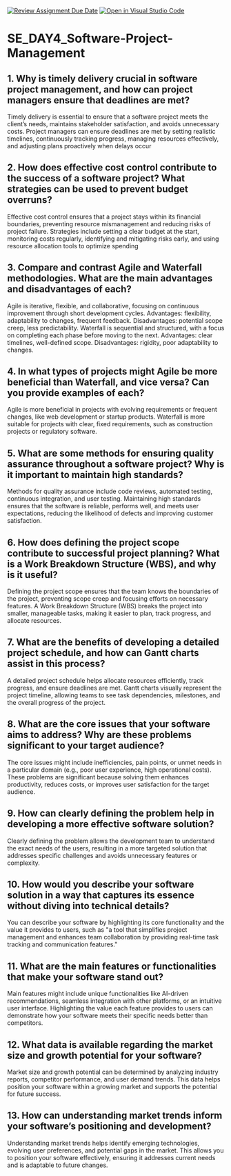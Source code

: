 [![Review Assignment Due Date](https://classroom.github.com/assets/deadline-readme-button-22041afd0340ce965d47ae6ef1cefeee28c7c493a6346c4f15d667ab976d596c.svg)](https://classroom.github.com/a/9pw6JKcu)
[![Open in Visual Studio Code](https://classroom.github.com/assets/open-in-vscode-2e0aaae1b6195c2367325f4f02e2d04e9abb55f0b24a779b69b11b9e10269abc.svg)](https://classroom.github.com/online_ide?assignment_repo_id=19050645&assignment_repo_type=AssignmentRepo)
# SE_DAY4_Software-Project-Management
## 1. Why is timely delivery crucial in software project management, and how can project managers ensure that deadlines are met?
Timely delivery is essential to ensure that a software project meets the client’s needs, maintains stakeholder satisfaction, and avoids unnecessary costs. Project managers can ensure deadlines are met by setting realistic timelines, continuously tracking progress, managing resources effectively, and adjusting plans proactively when delays occur
## 2. How does effective cost control contribute to the success of a software project? What strategies can be used to prevent budget overruns?
Effective cost control ensures that a project stays within its financial boundaries, preventing resource mismanagement and reducing risks of project failure. Strategies include setting a clear budget at the start, monitoring costs regularly, identifying and mitigating risks early, and using resource allocation tools to optimize spending
## 3. Compare and contrast Agile and Waterfall methodologies. What are the main advantages and disadvantages of each?
Agile is iterative, flexible, and collaborative, focusing on continuous improvement through short development cycles. Advantages: flexibility, adaptability to changes, frequent feedback. Disadvantages: potential scope creep, less predictability.
Waterfall is sequential and structured, with a focus on completing each phase before moving to the next. Advantages: clear timelines, well-defined scope. Disadvantages: rigidity, poor adaptability to changes.
## 4. In what types of projects might Agile be more beneficial than Waterfall, and vice versa? Can you provide examples of each?
Agile is more beneficial in projects with evolving requirements or frequent changes, like web development or startup products. Waterfall is more suitable for projects with clear, fixed requirements, such as construction projects or regulatory software.
## 5. What are some methods for ensuring quality assurance throughout a software project? Why is it important to maintain high standards?
Methods for quality assurance include code reviews, automated testing, continuous integration, and user testing. Maintaining high standards ensures that the software is reliable, performs well, and meets user expectations, reducing the likelihood of defects and improving customer satisfaction.
## 6. How does defining the project scope contribute to successful project planning? What is a Work Breakdown Structure (WBS), and why is it useful?
Defining the project scope ensures that the team knows the boundaries of the project, preventing scope creep and focusing efforts on necessary features. A Work Breakdown Structure (WBS) breaks the project into smaller, manageable tasks, making it easier to plan, track progress, and allocate resources.
## 7. What are the benefits of developing a detailed project schedule, and how can Gantt charts assist in this process?
A detailed project schedule helps allocate resources efficiently, track progress, and ensure deadlines are met. Gantt charts visually represent the project timeline, allowing teams to see task dependencies, milestones, and the overall progress of the project.
## 8. What are the core issues that your software aims to address? Why are these problems significant to your target audience?
The core issues might include inefficiencies, pain points, or unmet needs in a particular domain (e.g., poor user experience, high operational costs). These problems are significant because solving them enhances productivity, reduces costs, or improves user satisfaction for the target audience.
## 9. How can clearly defining the problem help in developing a more effective software solution?
Clearly defining the problem allows the development team to understand the exact needs of the users, resulting in a more targeted solution that addresses specific challenges and avoids unnecessary features or complexity.
## 10. How would you describe your software solution in a way that captures its essence without diving into technical details?
You can describe your software by highlighting its core functionality and the value it provides to users, such as "a tool that simplifies project management and enhances team collaboration by providing real-time task tracking and communication features."
## 11. What are the main features or functionalities that make your software stand out?
Main features might include unique functionalities like AI-driven recommendations, seamless integration with other platforms, or an intuitive user interface. Highlighting the value each feature provides to users can demonstrate how your software meets their specific needs better than competitors.
## 12. What data is available regarding the market size and growth potential for your software?
Market size and growth potential can be determined by analyzing industry reports, competitor performance, and user demand trends. This data helps position your software within a growing market and supports the potential for future success.
## 13. How can understanding market trends inform your software’s positioning and development?
Understanding market trends helps identify emerging technologies, evolving user preferences, and potential gaps in the market. This allows you to position your software effectively, ensuring it addresses current needs and is adaptable to future changes.
